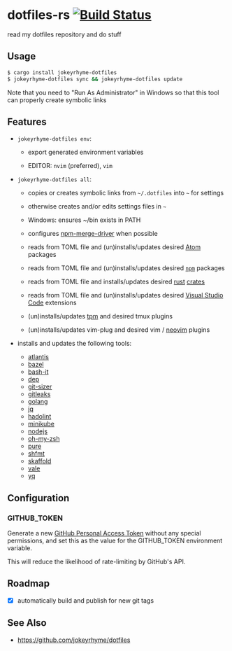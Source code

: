 # dotfiles-rs [![Build Status](https://travis-ci.org/jokeyrhyme/dotfiles-rs.svg?branch=master)](https://travis-ci.org/jokeyrhyme/dotfiles-rs)

read my dotfiles repository and do stuff

## Usage

```sh
$ cargo install jokeyrhyme-dotfiles
$ jokeyrhyme-dotfiles sync && jokeyrhyme-dotfiles update
```

Note that you need to "Run As Administrator" in Windows so that this tool can properly create symbolic links

## Features

- `jokeyrhyme-dotfiles env`:

  - export generated environment variables

  - EDITOR: `nvim` (preferred), `vim`

- `jokeyrhyme-dotfiles all`:

  - copies or creates symbolic links from `~/.dotfiles` into `~` for settings

  - otherwise creates and/or edits settings files in `~`

  - Windows: ensures ~/bin exists in PATH

  - configures [npm-merge-driver](https://www.npmjs.com/package/npm-merge-driver) when possible

  - reads from TOML file and (un)installs/updates desired [Atom](https://atom.io/) packages

  - reads from TOML file and (un)installs/updates desired [`npm`](https://www.npmjs.com/) packages

  - reads from TOML file and installs/updates desired [rust](https://www.rust-lang.org/) [crates](https://crates.io/)

  - reads from TOML file and (un)installs/updates desired [Visual Studio Code](https://code.visualstudio.com) extensions

  - (un)installs/updates [tpm](https://github.com/tmux-plugins/tpm) and desired tmux plugins

  - (un)installs/updates vim-plug and desired vim / [neovim](https://github.com/neovim/neovim) plugins

- installs and updates the following tools:

  - [atlantis](https://github.com/runatlantis/atlantis)
  - [bazel](https://github.com/bazelbuild/bazel)
  - [bash-it](https://github.com/Bash-it/bash-it)
  - [dep](https://github.com/golang/dep)
  - [git-sizer](https://github.com/github/git-sizer)
  - [gitleaks](https://github.com/zricethezav/gitleaks)
  - [golang](https://golang.org/)
  - [jq](https://github.com/stedolan/jq)
  - [hadolint](https://github.com/hadolint/hadolint)
  - [minikube](https://github.com/kubernetes/minikube)
  - [nodejs](https://nodejs.org)
  - [oh-my-zsh](https://github.com/robbyrussell/oh-my-zsh)
  - [pure](https://github.com/sindresorhus/pure)
  - [shfmt](https://github.com/mvdan/sh)
  - [skaffold](https://github.com/GoogleCloudPlatform/skaffold)
  - [vale](https://github.com/errata-ai/vale)
  - [yq](https://github.com/mikefarah/yq)

## Configuration

### GITHUB_TOKEN

Generate a new [GitHub Personal Access Token](https://github.com/settings/tokens) without any special permissions,
and set this as the value for the GITHUB_TOKEN environment variable.

This will reduce the likelihood of rate-limiting by GitHub's API.

## Roadmap

- [x] automatically build and publish for new git tags

## See Also

- https://github.com/jokeyrhyme/dotfiles
